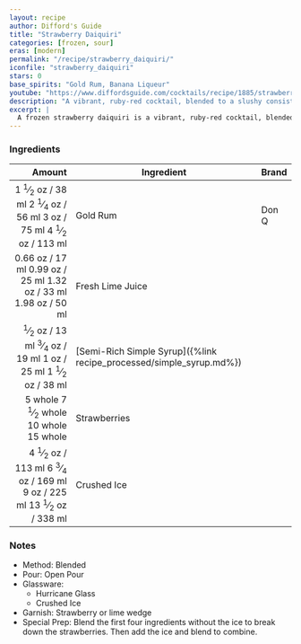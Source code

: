 ```yaml
---
layout: recipe
author: Difford's Guide
title: "Strawberry Daiquiri"
categories: [frozen, sour]
eras: [modern]
permalink: "/recipe/strawberry_daiquiri/"
iconfile: "strawberry_daiquiri"
stars: 0
base_spirits: "Gold Rum, Banana Liqueur"
youtube: "https://www.diffordsguide.com/cocktails/recipe/1885/strawberry-daiquiri-frozen"
description: "A vibrant, ruby-red cocktail, blended to a slushy consistency and characterized by the sweet, ripe flavor of strawberries."
excerpt: |
  A frozen strawberry daiquiri is a vibrant, ruby-red cocktail, blended to a slushy consistency and characterized by the sweet, ripe flavor of strawberries balanced with a hint of tart lime and a kick of rum.
---
```


### Ingredients

|  Amount | Ingredient                                                | Brand |
| ------: | --------------------------------------------------------- | ----- |
|  <span class="onex active">1 <sup>1</sup>&frasl;<sub>2</sub> oz  / 38 ml</span> <span class="onehalfx">2 <sup>1</sup>&frasl;<sub>4</sub> oz  / 56 ml</span> <span class="twox">3 oz  / 75 ml</span> <span class="threex">4 <sup>1</sup>&frasl;<sub>2</sub> oz  / 113 ml</span>| Gold Rum                                                  | Don Q |
| <span class="onex active">0.66 oz  / 17 ml</span> <span class="onehalfx">0.99 oz  / 25 ml</span> <span class="twox">1.32 oz  / 33 ml</span> <span class="threex">1.98 oz  / 50 ml</span>| Fresh Lime Juice                                          |
|  <span class="onex active"> <sup>1</sup>&frasl;<sub>2</sub> oz  / 13 ml</span> <span class="onehalfx"> <sup>3</sup>&frasl;<sub>4</sub> oz  / 19 ml</span> <span class="twox">1 oz  / 25 ml</span> <span class="threex">1 <sup>1</sup>&frasl;<sub>2</sub> oz  / 38 ml</span>| [Semi-Rich Simple Syrup]({%link recipe_processed/simple_syrup.md%}) |
| <span class="onex active">5 whole </span> <span class="onehalfx">7 <sup>1</sup>&frasl;<sub>2</sub> whole </span> <span class="twox">10 whole </span> <span class="threex">15 whole </span>| Strawberries                                              |
|  <span class="onex active">4 <sup>1</sup>&frasl;<sub>2</sub> oz  / 113 ml</span> <span class="onehalfx">6 <sup>3</sup>&frasl;<sub>4</sub> oz  / 169 ml</span> <span class="twox">9 oz  / 225 ml</span> <span class="threex">13 <sup>1</sup>&frasl;<sub>2</sub> oz  / 338 ml</span>| Crushed Ice                                               |

### Notes

- Method: Blended
- Pour: Open Pour
- Glassware:
  - Hurricane Glass
  - Crushed Ice
- Garnish: Strawberry or lime wedge
- Special Prep: Blend the first four ingredients without the ice to break down the strawberries. Then add the ice and blend to combine.

    
<script type="application/ld+json">
{
  "@context": "https://schema.org",
  "@type": "Recipe",
  "author": {
    "@type": "Person",
    "name": "{{ page.author }}"
    },
  "image": "{%- for page in page.categories limit: 1 %}{% assign cat = site.data.categories | where: "slug", page | first %}{{ site.url }}{{ site.baseurl}}/assets/images/category_{{cat.slug}}.svg{% endfor -%}",
  "description": "{{ page.excerpt | strip_html | replace: '"', "'" }}",
  "recipeIngredient": [
  " 1.5 oz Gold Rum ",
  "0.66 oz Fresh Lime Juice ",
  " 0.5 oz Semi-Rich Simple Syrup",
  "5 whole Strawberries ",
  " 4.5 oz Crushed Ice"
    ],
  "name": "{{ page.title }}",
  "recipeInstructions": [
    {
      "@type": "HowToStep",
      "text": "- Method: Blended"
    },
    {
      "@type": "HowToStep",
      "text": "- Pour: Open Pour"
    },
    {
      "@type": "HowToStep",
      "text": "- Glassware:"
    },
    {
      "@type": "HowToStep",
      "text": "  - Hurricane Glass"
    },
    {
      "@type": "HowToStep",
      "text": "  - Crushed Ice"
    },
    {
      "@type": "HowToStep",
      "text": "- Garnish: Strawberry or lime wedge"
    },
    {
      "@type": "HowToStep",
      "text": "- Special Prep: Blend the first four ingredients without the ice to break down the strawberries. Then add the ice and blend to combine."
    }
    ],
  "recipeYield": "1 cocktail",
  "recipeCategory": "cocktail",
  {% if page.stars and site.data.ratings[page.iconfile].ratings -%}"aggregateRating": {
   "@type": "AggregateRating",
   "ratingValue": "{%- include stars_metadata.html %}",
   "bestRating": "5",
   "reviewCount": "2"},{%- endif %}
  "recipeCuisine": "global",
  "prepTime": "PT20M",
  "cookTime": "PT15S",
  "keywords": "{{ page.title }}, cocktail, {{ page.eras }}, {%- include category_metadata.html -%}, {%- include spirits_metadata.html -%}"
}
</script>

    